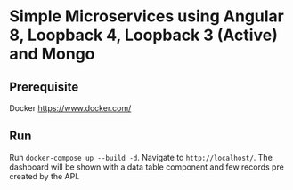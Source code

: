 # Simple Microservices using Angular 8, Loopback 4, Loopback 3 (Active) and Mongo

## Prerequisite

Docker https://www.docker.com/

## Run

Run `docker-compose up --build -d`. Navigate to `http://localhost/`. The dashboard will be shown with a data table component and few records pre created by the API.
